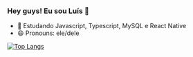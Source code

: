 ### Hey guys! Eu sou Luís 👋

- 🌱 Estudando Javascript, Typescript, MySQL e React Native
- 😄 Pronouns: ele/dele

[![Top Langs](https://github-readme-stats.vercel.app/api/top-langs/?username=anuraghazra&hide=glsl,astro,rust,go)](https://github.com/anuraghazra/github-readme-stats)
